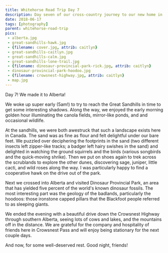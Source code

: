 ```yaml
---
title: Whitehorse Road Trip Day 7
description: Day seven of our cross-country journey to our new home in Whitehorse
date: 2018-06-17
tags: [photography]
parent: whitehorse-road-trip
pics:
 - alberta.jpg
 - great-sandhills-hawk.jpg
 - {filename: cover.jpg, attrib: caitlyn}
 - great-sandhills-caitlyn.jpg
 - great-sandhills-calm.jpg
 - great-sandhills-lone-trail.jpg
 - {filename: dinosaur-provincial-park-rick.jpg, attrib: caitlyn}
 - dinosaur-provincial-park-hoodoo.jpg
 - {filename: crowsnest-highway.jpg, attrib: caitlyn}
 - map.jpg
---
```

Day 7! We made it to Alberta!

We woke up super early (5am!) to try to reach the Great Sandhills in time to get some interesting shadows. Along the way, we enjoyed the early morning golden hour illuminating the canola fields, mirror-like ponds, and and occasional wildlife.

At the sandhills, we were both awestruck that such a landscape exists here in Canada. The sand was as fine as flour and felt delightful under our bare feet. We puzzled over deciphering the footprints in the sand (two different insects left zipper-like tracks; a badger left hairy swishes in the sand) and delighted in watching the ground squirrels and the birds (various songbirds and the quick-moving shrike). Then we put on shoes again to trek across the scrublands to explore the other dunes, discovering sage, juniper, little cacti, and wild roses along the way. I was particularly happy to find a cooperative hawk on the drive out of the park.

Next we crossed into Alberta and visited Dinosaur Provincial Park, an area that has yielded five percent of the world's known dinosaur fossils. The most interesting part was the geology of the badlands, particularly the hoodoos: those ironstone capped pillars that the Blackfoot people referred to as sleeping giants.

We ended the evening with a beautiful drive down the Crowsnest Highway through southern Alberta, seeing lots of cows and lakes, and the mountains off in the distance. We are grateful for the company and hospitality of friends here in Crowsnest Pass and will enjoy being stationary for the next couple days.

And now, for some well-deserved rest. Good night, friends!